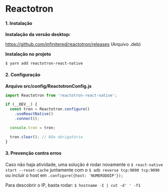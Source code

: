 # Reactotron

#### 1. Instalação

**Instalação da versão desktop:**

https://github.com/infinitered/reactotron/releases (Arquivo .deb)

**Instalação no projeto**

`$ yarn add reactotron-react-native`

#### 2. Configuração

**Arquivo src/config/ReactotronConfig.js**

```js
import Reactotron from 'reactotron-react-native';

if (__DEV__) {
  const tron = Reactotron.configure()
    .useReactNative()
    .connect();

  console.tron = tron;

  tron.clear(); // Não obrigatório
}
```

#### 3. Prevenção contra erros

Caso não haja atividade, uma solução é rodar novamente o `$ react-native start --reset-cache` juntamente com o `$ adb reverse tcp:9090 tcp:9090` ou incluir o host em `.configure({host: 'NUMERODOIP'});`

Para descobrir o IP, basta rodar:
`$ hostname -I | cut -d' ' -f1`